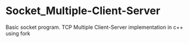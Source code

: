 # Socket_Multiple-Client-Server
Basic socket program. TCP Multiple Client-Server implementation in c++ using fork
